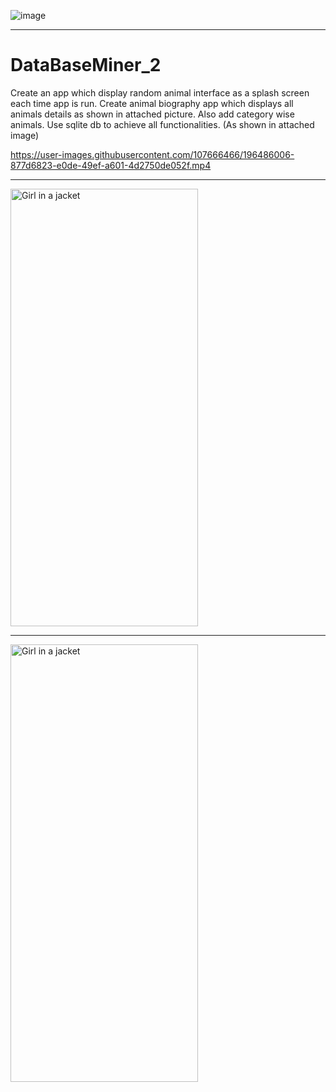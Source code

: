 
![image](https://user-images.githubusercontent.com/107666466/196485055-b6696105-1223-4629-b8d5-f4350df20dc8.jpg)

<!-- <img src="https://user-images.githubusercontent.com/107666466/196148682-5233b5f7-ddda-422d-be49-7af1695b37ef.png" width="1200" height="280"> -->

---

# DataBaseMiner_2
Create an app which display random animal interface as a splash screen each time app is run. Create animal biography app which displays all animals details as shown in attached picture. Also add category wise animals. Use sqlite db to achieve all functionalities. (As shown in attached image)


https://user-images.githubusercontent.com/107666466/196486006-877d6823-e0de-49ef-a601-4d2750de052f.mp4


---


<img src="https://user-images.githubusercontent.com/107666466/196485172-fa0b572f-c4fb-4da1-aeba-20a61696c74a.jpg" alt="Girl in a jacket" width="300" height="700">

---
  
<img src="https://user-images.githubusercontent.com/107666466/196485251-d8fa6e20-a033-4540-abe1-b1c487c7db68.jpg" alt="Girl in a jacket" width="300" height="700">






